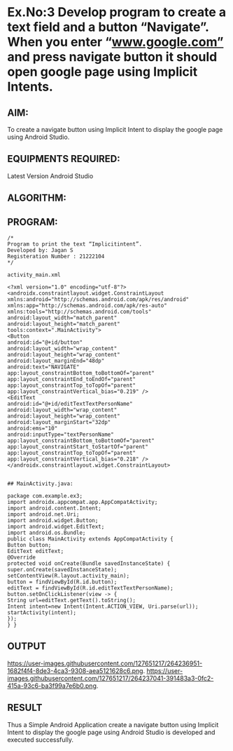# Ex.No:3 Develop program to create a text field and a button “Navigate”. When you enter “www.google.com” and press navigate button it should open google page using Implicit Intents.


## AIM:

To create a navigate button using Implicit Intent to display the google page using Android Studio.

## EQUIPMENTS REQUIRED:

Latest Version Android Studio

## ALGORITHM:



## PROGRAM:
```
/*
Program to print the text “Implicitintent”.
Developed by: Jagan S
Registeration Number : 21222104
*/

activity_main.xml

<?xml version="1.0" encoding="utf-8"?>
<androidx.constraintlayout.widget.ConstraintLayout
xmlns:android="http://schemas.android.com/apk/res/android"
xmlns:app="http://schemas.android.com/apk/res-auto"
xmlns:tools="http://schemas.android.com/tools"
android:layout_width="match_parent"
android:layout_height="match_parent"
tools:context=".MainActivity">
<Button
android:id="@+id/button"
android:layout_width="wrap_content"
android:layout_height="wrap_content"
android:layout_marginEnd="48dp"
android:text="NAVIGATE"
app:layout_constraintBottom_toBottomOf="parent"
app:layout_constraintEnd_toEndOf="parent"
app:layout_constraintTop_toTopOf="parent"
app:layout_constraintVertical_bias="0.219" />
<EditText
android:id="@+id/editTextTextPersonName"
android:layout_width="wrap_content"
android:layout_height="wrap_content"
android:layout_marginStart="32dp"
android:ems="10"
android:inputType="textPersonName"
app:layout_constraintBottom_toBottomOf="parent"
app:layout_constraintStart_toStartOf="parent"
app:layout_constraintTop_toTopOf="parent"
app:layout_constraintVertical_bias="0.218" />
</androidx.constraintlayout.widget.ConstraintLayout>


## MainActivity.java:

package com.example.ex3;
import androidx.appcompat.app.AppCompatActivity;
import android.content.Intent;
import android.net.Uri;
import android.widget.Button;
import android.widget.EditText;
import android.os.Bundle;
public class MainActivity extends AppCompatActivity {
Button button;
EditText editText;
@Override
protected void onCreate(Bundle savedInstanceState) {
super.onCreate(savedInstanceState);
setContentView(R.layout.activity_main);
button = findViewById(R.id.button);
editText = findViewById(R.id.editTextTextPersonName);
button.setOnClickListener(view -> {
String url=editText.getText().toString();
Intent intent=new Intent(Intent.ACTION_VIEW, Uri.parse(url));
startActivity(intent);
});
} }

```

## OUTPUT

https://user-images.githubusercontent.com/127651217/264236951-1682f4f4-8de3-4ca3-9308-aea5121628c6.png.
https://user-images.githubusercontent.com/127651217/264237041-391483a3-0fc2-415a-93c6-ba3f99a7e6b0.png.






## RESULT
Thus a Simple Android Application create a navigate button using Implicit Intent to display the google page using Android Studio is developed and executed successfully.
